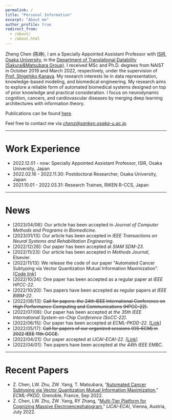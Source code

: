 ```yaml
---
permalink: /
title: "Personal Information"
excerpt: "About me"
author_profile: true
redirect_from: 
  - /about/
  - /about.html
---
```


Zheng Chen (陈峥), I am a Specially Appointed Assistant Professor with [ISIR, Osaka University](https://www.sanken.osaka-u.ac.jp/en/), in the [Department of Translational Datability (Sakurai&Matsubara Group)](https://www.dm.sanken.osaka-u.ac.jp).
I received MSc and Ph.D. degrees from NAIST in October 2019 and March 2022, respectively, under the supervision of [Prof. Shigehiko Kanaya](https://scholar.google.co.jp/citations?hl=ja&user=4Onx7zgAAAAJ). 
My research interests lie in data representation, knowledge-based modeling, and biomedical engineering. 
My research aims to explore a reliable form of automated biomedical systems designed on top of prior knowledge and practical consideration. 
I focus on neurodynamic cognition, cancers, and cardiovascular diseases by merging deep learning architectures with information theory. 


Publications can be found [here](https://scholar.google.com/citations?user=571LAh4AAAAJ&hl=en).

Feel free to contact me via *chenz@sanken.osaka-u.ac.jp*.

****

Work Experience
======

* 2022.12.01 - now: Specially Appointed Assistant Professor, ISIR, Osaka University, Japan
* 2022.02.16 - 2022.11.30: Postdoctoral Researcher, Osaka University, Japan
* 2021.10.01 - 2022.03.31: Research Trainee, RIKEN R-CCS, Japan

****

News
======

* \[2023/04/08\]: Our article has been accepted in _Journal of Computer Methods and Programs in Biomedicine_.
* \[2023/01/13\]: Our article has been accepted in _IEEE Transactions on Neural Systems and Rehabilitation Engineering_.
* \[2022/12/26\]: Our paper has been accepted at _SIAM SDM-23_.
* \[2022/11/23\]: Our article has been accepted in _Methods Journal_, Elsevier. 
* \[2022/11/13\]: We release the code of our paper "Automated Cancer Subtyping via Vector Quantization Mutual Information Maximization". [[Code link]](https://github.com/zhengchen3/ECML_VQRIM) 
* \[2022/10/24\]: One paper has been accepted as a regular paper at _IEEE HPCC-22_.
* \[2022/10/20\]: Two papers have been accepted as regular papers at _IEEE BIBM-22_.
* \[2022/08/13\]: <strike>Call for papers: the 24th IEEE International Conference on High Performance Computing and Communications (HPCC-22).</strike>
* \[2022/07/08\]: Our paper has been accepted at _the 35th IEEE International System-on-Chip Conference (SoCC-22)_.
* \[2022/06/15\]: Our paper has been accepted at _ECML-PKDD-22_. [[Link]](https://arxiv.org/abs/2206.10801) 
* \[2022/05/17\]: <strike>Call for papers of our organized sessions (OS-ECM) in 2022 IEEE 11th GCCE.</strike>
* \[2022/04/21\]: Our paper accepted at _IJCAI-ECAI-22_. [[Link]](https://arxiv.org/abs/2204.09840)
* \[2022/04/01\]: Two papers have been accepted at _the 44th IEEE EMBC_.

****

Recent Papers
======
* Z. Chen, LW. Zhu, ZW .Yang, T. Matsubara, “[Automated Cancer Subtyping via Vector Quantization Mutual Information Maximization](https://arxiv.org/abs/2206.10801),” _ECML-PKDD_, Grenoble, France, Sep 2022.
* Z. Chen, LW. Zhu, ZW .Yang, RY Zhang, “[Multi-Tier Platform for Cognizing Massive Electroencephalogram](https://arxiv.org/abs/2204.09840),” _IJCAI-ECAI_, Vienna, Austria, July 2022.



